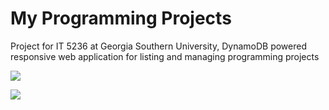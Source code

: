 # My Programming Projects
Project for IT 5236 at Georgia Southern University, DynamoDB powered responsive web application for listing and managing programming projects

![](https://i.imgur.com/lgGx4lW.png)

![](https://i.imgur.com/29auVQk.png)

